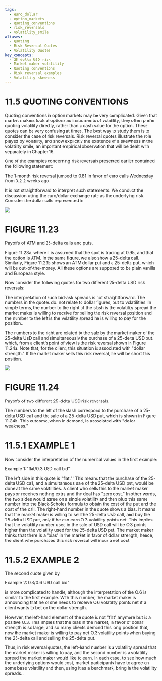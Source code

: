 ```yaml
---
tags:
  - euro_dollar
  - option_markets
  - quoting_conventions
  - risk_reversals
  - volatility_smile
aliases:
  - Quoting
  - Risk Reversal Quotes
  - Volatility Quotes
key_concepts:
  - 25-delta USD risk
  - Market maker volatility
  - Quoting conventions
  - Risk reversal examples
  - Volatility skewness
---
```


# 11.5 QUOTING CONVENTIONS  

Quoting conventions in option markets may be very complicated. Given that market makers look at options as instruments of volatility, they often prefer quoting volatility directly, rather than a cash value for the option. These quotes can be very confusing at times. The best way to study them is to consider the case of risk reversals. Risk reversal quotes illustrate the role played by volatility, and show explicitly the existence of a skewness in the volatility smile, an important empirical observation that will be dealt with separately in Chapter 16.  

One of the examples concerning risk reversals presented earlier contained the following statement:  

The 1-month risk reversal jumped to 0.81 in favor of euro calls Wednesday from 0.2 2 weeks ago.  

It is not straightforward to interpret such statements. We conduct the discussion using the euro/dollar exchange rate as the underlying risk. Consider the dollar calls represented in  

![](e933a8f06646ad865897419dad86ef85c6e1c5a88315f53877a79e6140b0ab3d.jpg)  

# FIGURE 11.23  

Payoffs of ATM and 25-delta calls and puts.  

Figure 11.23a, where it is assumed that the spot is trading at 0.95, and that the option is ATM. In the same figure, we also show a 25-delta call. Similarly, Figure 11.23b shows an ATM dollar put and a 25-delta put, which will be out-of-the-money. All these options are supposed to be plain vanilla and European style.  

Now consider the following quotes for two different 25-delta USD risk reversals:  

The interpretation of such bid-ask spreads is not straightforward. The numbers in the quotes do. not relate to dollar figures, but to volatilities. In simple terms, the number to the right of the slash is the volatility spread the market maker is willing to receive for selling the risk reversal position and the number to the left is the volatility spread he is willing to pay for the position..  

The numbers to the right are related to the sale by the market maker of the 25-delta UsD call and simultaneously the purchase of a 25-delta USD put, which, from a client's point of view is the risk reversal shown in Figure 11.24a. Note that, for the client, this situation is associated with "dollar strength." If the market maker sells this risk reversal, he will be short this position.  

![](611f1cdba48ea62ecae15c9bdf4e2aabec1c67db79da33dd6472af811aa5e729.jpg)  

# FIGURE 11.24  

Payoffs of two different 25-delta USD risk reversals.  

The numbers to the left of the slash correspond to the purchase of a 25-delta USD call and the sale of a 25-delta USD put, which is shown in Figure 11.24b. This outcome, when in demand, is associated with "dollar weakness."  

# 11.5.1 EXAMPLE 1  

Now consider the interpretation of the numerical values in the first example:  

Example 1:"flat/0.3 USD call bid"  

The left side in this quote is "flat."' This means that the purchase of the 25-delta USD call, and a simultaneous sale of the 25-delta USD put, would be done at the same volatilities. A client who sells this to the market maker pays or receives nothing extra and the deal has "zero cost." In other words, the two sides would agree on a single volatility and then plug this same number into the Black-Scholes formula to obtain the cost of the put and the cost of the call. The right-hand number in the quote shows a bias. It means that the market maker is willing to sell the 25-delta UsD call, and buy the 25-delta USD put, only if he can earn O.3 volatility points net. This implies that the volatility number used in the sale of USD call will be O.3 points higher than the volatility used for the 25-delta USD put. The market maker thinks that there is a "bias' in the market in favor of dollar strength; hence, the client who purchases this risk reversal will incur a net cost.  

# 11.5.2 EXAMPLE 2  

The second quote given by  

Example $2\colon0.3/0.6$ USD call bid"  

is more complicated to handle, although the interpretation of the O.6 is similar to the first example. With this number, the market maker is announcing that he or she needs to receive O.6 volatility points net if a client wants to bet on the dollar strength.  

However, the left-hand element of the quote is not "flat' anymore but is a positive O.3. This implies that the bias in the market, in favor of dollar strength is so large, and so many clients demand this long position that, now the market maker is willing to pay net O.3 volatility points when buying the 25-delta call and selling the 25-delta put.  

Thus, in risk reversal quotes, the left-hand number is a volatility spread that the market maker is willing to pay, and the second number is a volatility spread the market maker would like to earn. In each case, to see how much the underlying options would cost, market participants have to agree on some base volatility and then, using it as a benchmark, bring in the volatility spreads..  
